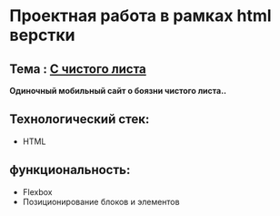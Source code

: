 # Проектная работа в рамках html верстки

## Тема : [С чистого листа](https://jon666grid.github.io/s-chistogo-lista/)
**Одиночный мобильный сайт о боязни чистого листа..**

## Технологический стек:
* HTML

## функциональность:
* Flexbox
* Позиционирование блоков и элементов
